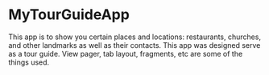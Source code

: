 # MyTourGuideApp

This app is to show you certain places and locations: restaurants, churches, and other landmarks as well as their contacts.
This app was designed serve as a tour guide. View pager, tab layout, fragments, etc are some of the things used. 
